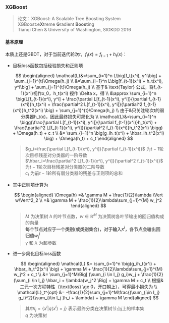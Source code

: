 ### XGBoost
> 论文：XGBoost: A Scalable Tree Boosting System  
> XGBoost:e**X**treme **G**radient **Boost**ing  
> Tianqi Chen & University of Washington, SIGKDD 2016

#### 基本原理
本质上还是GBDT，对于当前迭代轮次$t$，$f_t(x)=f_{t-1} + h_t(x)$：

- 目标loss函数包括经验损失和正则项

    $$
    \begin{aligned}
        \mathcal{L}&=\sum_{i=1}^n L\big[f_t(x^i), y^i\big] + \sum_{j=1}^{t}\Omega(h_j) \\
        &=\sum_{i=1}^n L\big[f_{t-1}(x^i) + h_t(x^i), y^i\big] + \sum_{j=1}^{t}\Omega(h_j) \\
        基于& \text{Taylor}  公式，将f_{t-1}(x^i)视作x_0，h_t(x^i) 视作 \Delta x，得 \\
        &\approx \sum_{i=1}^n \big(L[f_{t-1}(x^i), y^i] + \frac{\partial L[f_{t-1}(x^i), y^i]}{\partial f_{t-1}(x^i)}h_t(x^i) + \frac{\partial^2 L[f_{t-1}(x^i), y^i]}{\partial^2 f_{t-1}(x^i)}h_t^2(x^i) \big) + \sum_{j=1}^{t}\Omega(h_j) \\ 
        由于&只关注轮次t的弱分类器h_t(x)，因此最终损失可简化为 \\
        \mathcal{L}&=\sum_{i=1}^n \bigg(\frac{\partial L[f_{t-1}(x^i), y^i]}{\partial f_{t-1}(x^i)}h_t(x^i) + \frac{\partial^2 L[f_{t-1}(x^i), y^i]}{\partial^2 f_{t-1}(x^i)}h_t^2(x^i) \bigg) + \Omega(h_t) + c_t \\
        &= \sum_{i=1}^n \big(g_ih_t(x^i) +  \hbar_ih_t^2(x^i) \big) + \Omega(h_t) + c_t 
    \end{aligned}
    $$

    > $g_i=\frac{\partial L[f_{t-1}(x^i), y^i]}{\partial f_{t-1}(x^i)}$ 为$t-1$轮次目标残差对分类器的一阶导数  
    > $\hbar_i=\frac{\partial^2 L[f_{t-1}(x^i), y^i]}{\partial^2 f_{t-1}(x^i)}$ 为$t-1$轮次目标残差对分类器的二阶导数    
    > $c_t$ 为前$t-1$轮所有弱分类器的残差与正则项的总和

- 其中正则项计算为

    $$
    \begin{aligned}
    \Omega(h) =& \gamma M + \frac{1}{2}\lambda \Vert w\Vert^2_2 \\
    =& \gamma M + \frac{1}{2}\lambda\sum_{j=1}^{M} w_j^2
    \end{aligned}
    $$
    > $M$ 为决策树 $h$ 的叶节点数，$w \in \mathbb{R}^M$ 为决策树各叶节输出的回归值构成的向量  
    > **每个节点对应于一个类别(或类别集合)，对于输入$x^i$，各节点会输出回归值$w^i_{j}$**  
    >  $\gamma$ 和 $\lambda$ 为超参数  

- 进一步简化目标loss函数

    $$
    \begin{aligned}
        \mathcal{L}  &= \sum_{i=1}^n \big(g_ih_t(x^i) +  \hbar_ih_t^2(x^i) \big) + \gamma M + \frac{1}{2}\lambda\sum_{j=1}^{M} w_j^2 + c_t \\
        &= \sum_{j=1}^M\Big[ (\sum_{i \in I_j} g_i)w_j + \frac{1}{2}(\sum_{i \in I_j} \hbar_i + \lambda)w_j^2 \Big] + \gamma M + c_t  \\
        根据&二元一次方程特性（\text{loss} \ge 0，开口朝上），可得最小损失为 \\
        \mathcal{L}_t^{opt} &= -\frac{1}{2}\sum_{j=1}^M\frac{(\sum_{i\in I_j} g_i)^2}{\sum_{i\in I_j }h_i + \lambda} + \gamma M
    \end{aligned}
    $$

    > 其中$I_j=\{x^i\vert q(x^i)=j\}$ 表示最终分类在决策树节点$j$上的样本集  
    > $q$ 为决策树

    